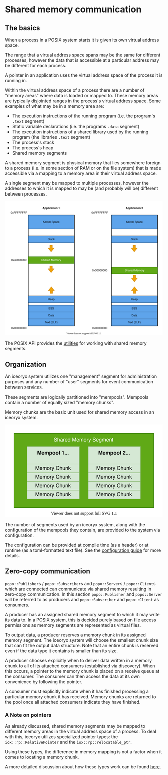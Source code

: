 <!-- @todo Move the content of this file to doc/website/concepts/ -->

# Shared memory communication

## The basics

When a process in a POSIX system starts it is given its own virtual address space.

The range that a virtual address space spans may be the same for different processes, however the data that is
accessible at a particular address may be different for each process.

A pointer in an application uses the virtual address space of the process it is running in.

Within the virtual address space of a process there are a number of "memory areas" where data is loaded or mapped to.
These memory areas are typically disjointed ranges in the process's virtual address space.
Some examples of what may be in a memory area are:

* The execution instructions of the running program (i.e. the program's `.text` segment)
* Static variable declarations (i.e. the programs `.data` segment)
* The execution instructions of a shared library used by the running program (the libraries `.text` segment)
* The process's stack
* The process's heap
* Shared memory segments

A shared memory segment is physical memory that lies somewhere foreign to a process (i.e. in some section of RAM or on
the file system) that is made accessible via a mapping to a memory area in their virtual address space.

A single segment may be mapped to multiple processes, however the addresses to which it is mapped to may be
(and probably will be) different between processes.

![Shared memory mapping](website/images/shared-memory-mapping.svg)

The POSIX API provides the [utilities](http://man7.org/linux/man-pages/man7/shm_overview.7.html) for working with
shared memory segments.

## Organization

An iceoryx system utilizes one "management" segment for administration purposes and any number of "user" segments for
event communication between services.

These segments are logically partitioned into "mempools". Mempools contain a number of equally sized "memory chunks".

Memory chunks are the basic unit used for shared memory access in an iceoryx system.

![Memory segment visualization](website/images/memory-segment-visualization.svg)

The number of segments used by an iceoryx system, along with the configuration of the mempools they contain, are
provided to the system via configuration.

The configuration can be provided at compile time (as a header) or at runtime (as a toml-formatted text file).
See the [configuration guide](https://github.com/eclipse-iceoryx/iceoryx/blob/v2.0.0/doc/website/advanced/configuration-guide.md#configuring-mempools-for-roudi) for more details.

## Zero-copy communication

`popo::Publisher`s / `popo::Subscriber`s and `popo::Server`s / `popo::Client`s which are connected can communicate
via shared memory resulting in zero-copy communication. In this section `popo::Publisher` and `popo::Server` will be
referred to as producers and `popo::Subscriber` and `popo::Client` as consumers.

A producer has an assigned shared memory segment to which it may write its data to.
In a POSIX system, this is decided purely based on file access permissions as memory segments are represented as
virtual files.

To output data, a producer reserves a memory chunk in its assigned memory segment.
The iceoryx system will choose the smallest chunk size that can fit the output data structure.
Note that an entire chunk is reserved even if the data type it contains is smaller than its size.

A producer chooses explicitly when to deliver data written in a memory chunk to all of its attached consumers
(established via discovery). When this occurs, a pointer to the memory chunk is placed on a receive queue at the
consumer.
The consumer can then access the data at its own convenience by following the pointer.

A consumer must explicitly indicate when it has finished processing a particular memory chunk it has received.
Memory chunks are returned to the pool once all attached consumers indicate they have finished.

### A Note on pointers

As already discussed, shared memory segments may be mapped to different memory areas in the virtual address space of a
process.
To deal with this, iceoryx utilizes specialized pointer types: the `iox::rp::RelativePointer` and
the `iox::rp::relocatable_ptr`.

Using these types, the difference in memory mapping is not a factor when it comes to locating a memory chunk.

A more detailed discussion about how these types work can be found
[here](design/relocatable_pointer.md).
